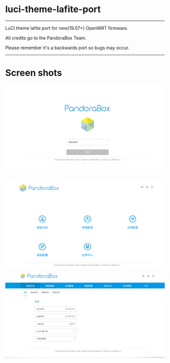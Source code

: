 # luci-theme-lafite-port

***

LuCI theme lafite port for new(19.07+) OpenWRT firmware.  

All credits go to the PandoraBox Team.  

Please remember it's a backwards port so bugs may occur.  

***

# Screen shots

![Login](htdocs/login.png)

![List](htdocs/list.png)

![List](htdocs/info.png)

